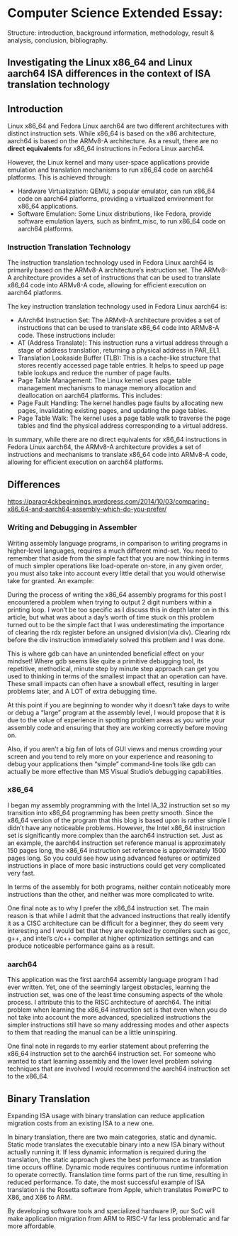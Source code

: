 # Computer Science Extended Essay:

Structure: introduction, background information, methodology, result & analysis, conclusion, bibliography.

## Investigating the Linux x86_64 and Linux aarch64 ISA differences in the context of ISA translation technology

## Introduction

Linux x86_64 and Fedora Linux aarch64 are two different architectures with distinct instruction sets. While x86_64 is based on the x86 architecture, aarch64 is based on the ARMv8-A architecture. As a result, there are no **direct equivalents** for x86_64 instructions in Fedora Linux aarch64.

However, the Linux kernel and many user-space applications provide emulation and translation mechanisms to run x86_64 code on aarch64 platforms. This is achieved through:

- Hardware Virtualization: QEMU, a popular emulator, can run x86_64 code on aarch64 platforms, providing a virtualized environment for x86_64 applications.
- Software Emulation: Some Linux distributions, like Fedora, provide software emulation layers, such as binfmt_misc, to run x86_64 code on aarch64 platforms.

### Instruction Translation Technology

The instruction translation technology used in Fedora Linux aarch64 is primarily based on the ARMv8-A architecture’s instruction set. The ARMv8-A architecture provides a set of instructions that can be used to translate x86_64 code into ARMv8-A code, allowing for efficient execution on aarch64 platforms.

The key instruction translation technology used in Fedora Linux aarch64 is:

- AArch64 Instruction Set: The ARMv8-A architecture provides a set of instructions that can be used to translate x86_64 code into ARMv8-A code. These instructions include:
- AT (Address Translate): This instruction runs a virtual address through a stage of address translation, returning a physical address in PAR_EL1.
- Translation Lookaside Buffer (TLB): This is a cache-like structure that stores recently accessed page table entries. It helps to speed up page table lookups and reduce the number of page faults.
- Page Table Management: The Linux kernel uses page table management mechanisms to manage memory allocation and deallocation on aarch64 platforms. This includes:
- Page Fault Handling: The kernel handles page faults by allocating new pages, invalidating existing pages, and updating the page tables.
- Page Table Walk: The kernel uses a page table walk to traverse the page tables and find the physical address corresponding to a virtual address.

In summary, while there are no direct equivalents for x86_64 instructions in Fedora Linux aarch64, the ARMv8-A architecture provides a set of instructions and mechanisms to translate x86_64 code into ARMv8-A code, allowing for efficient execution on aarch64 platforms.

## Differences

https://paracr4ckbeginnings.wordpress.com/2014/10/03/comparing-x86_64-and-aarch64-assembly-which-do-you-prefer/

### Writing and Debugging in Assembler

Writing assembly language programs, in comparison to writing programs in higher-level languages, requires a much different mind-set. You need to remember that aside from the simple fact that you are now thinking in terms of much simpler operations like load-operate on-store, in any given order, you must also take into account every little detail that you would otherwise take for granted. An example:

During the process of writing the x86_64 assembly programs for this post I encountered a problem when trying to output 2 digit numbers within a printing loop. I won’t be too specific as I discuss this in depth later on in this article, but what was about a day’s worth of time stuck on this problem turned out to be the simple fact that I was underestimating the importance of clearing the rdx register before an unsigned division(via div). Clearing rdx before the div instruction immediately solved this problem and I was done.

This is where gdb can have an unintended beneficial effect on your mindset! Where gdb seems like quite a primitive debugging tool, its repetitive, methodical, minute step by minute step approach can get you used to thinking in terms of the smallest impact that an operation can have. These small impacts can often have a snowball effect, resulting in larger problems later, and A LOT of extra debugging time.

At this point if you are beginning to wonder why it doesn’t take days to write or debug a “large” program at the assembly level, I would propose that it is due to the value of experience in spotting problem areas as you write your assembly code and ensuring that they are working correctly before moving on.

Also, if you aren’t a big fan of lots of GUI views and menus crowding your screen and you tend to rely more on your experience and reasoning to debug your applications then “simple” command-line tools like gdb can actually be more effective than MS Visual Studio’s debugging capabilities.

### x86_64

I began my assembly programming with the Intel IA_32 instruction set so my transition into x86_64 programming has been pretty smooth. Since the x86_64 version of the program that this blog is based upon is rather simple I didn’t have any noticeable problems. However, the Intel x86_64 instruction set is significantly more complex than the aarch64 instruction set. Just as an example, the aarch64 instruction set reference manual is approximately 150 pages long, the x86_64 instruction set reference is approximately 1500 pages long. So you could see how using advanced features or optimized instructions in place of more basic instructions could get very complicated very fast.

In terms of the assembly for both programs, neither contain noticeably more instructions than the other, and neither was more complicated to write.

One final note as to why I prefer the x86_64 instruction set. The main reason is that while I admit that the advanced instructions that really identify it as a CISC architecture can be difficult for a beginner, they do seem very interesting and I would bet that they are exploited by compilers such as gcc, g++, and intel’s c/c++ compiler at higher optimization settings and can produce noticeable performance gains as a result.

### aarch64

This application was the first aarch64 assembly language program I had ever written. Yet, one of the seemingly largest obstacles, learning the instruction set, was one of the least time consuming aspects of the whole process. I attribute this to the RISC architecture of aarch64. The initial problem when learning the x86_64 instruction set is that even when you do not take into account the more advanced, specialized instructions the simpler instructions still have so many addressing modes and other aspects to them that reading the manual can be a little uninspiring.

One final note in regards to my earlier statement about preferring the x86_64 instruction set to the aarch64 instruction set. For someone who wanted to start learning assembly and the lower level problem solving techniques that are involved I would recommend the aarch64 instruction set to the x86_64.

## Binary Translation

Expanding ISA usage with binary translation can reduce application migration costs from an existing ISA to a new one.  

In binary translation, there are two main categories, static and dynamic.
Static mode translates the executable binary into a new ISA binary without actually running it.
If less dynamic information is required during the translation, the static approach gives the best performance as translation time occurs offline.
Dynamic mode requires continuous runtime information to operate correctly.
Translation time forms part of the run time, resulting in reduced performance.
To date, the most successful example of ISA translation is the Rosetta software from Apple, which translates PowerPC to X86, and X86 to ARM.

By developing software tools and specialized hardware IP, our SoC will make application migration from ARM to RISC-V far less problematic and far more affordable.
